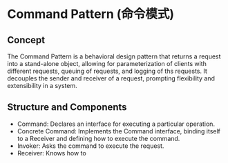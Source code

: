 # Command Pattern (命令模式)

## Concept

The Command Pattern is a behavioral design pattern that returns a request into a stand-alone object, allowing for parameterization of clients with different requests, queuing of requests, and logging of ths requests.
It decouples the sender and receiver of a request, prompting flexibility and extensibility in a system.

## Structure and Components

- Command: Declares an interface for executing a particular operation.
- Concrete Command: Implements the Command interface, binding itself to a Receiver and defining how to execute the command.
- Invoker: Asks the command to execute the request.
- Receiver: Knows how to